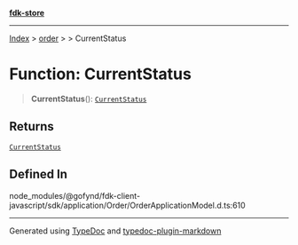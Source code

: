 [**fdk-store**](../../../README.md)
***

[Index](../../../API.md) > [order](../../README.md) > [<internal>](../README.md) > CurrentStatus

# Function: CurrentStatus

> **CurrentStatus**(): [`CurrentStatus`](../type-aliases/type-alias.CurrentStatus.md)

## Returns

[`CurrentStatus`](../type-aliases/type-alias.CurrentStatus.md)

## Defined In

node\_modules/@gofynd/fdk-client-javascript/sdk/application/Order/OrderApplicationModel.d.ts:610

***
Generated using [TypeDoc](https://typedoc.org/) and [typedoc-plugin-markdown](https://www.npmjs.com/package/typedoc-plugin-markdown)
